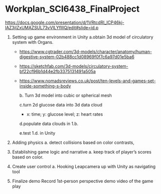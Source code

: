 # Workplan_SCI6438_FinalProject

https://docs.google.com/presentation/d/1VRtcdRI_ICP46kj-lAZ3jIZxUMAZSUL73vVILYflIlQ/edit#slide=id.p

1. Setting up game environment in Unity
    a.obtain 3d model of circulatory system with Organs. 
      - https://www.cgtrader.com/3d-models/character/anatomy/human-digestive-system-02b488cc1d08969f0f7c6a97d01e5ba6
      - https://sketchfab.com/3d-models/circulatory-system-bf22cf96b1d44e2fb3375131491a505a
      - https://www.nomadsreviews.co.uk/post/ten-levels-and-games-set-inside-something-s-body
    
        b. Turn 3d model into cubic or spherical mesh

        c.turn 2d glucose data into 3d data cloud 
        - x: time; y: glucose level; z: heart rates
    
        d.populate data clouds in 1.b.
  
        e.test 1.d. in Unity

2. Adding physics 
  a. detect collisions based on color contrasts, 
  
3. Establishing game logic and narrative
  a. keep track of player’s scores based on color.

4. Create user control 
  a. Hooking Leapcamera up with Unity as navigating tool

5. Finalize demo 
  Record 1st-person perspective demo video of the game play
  

